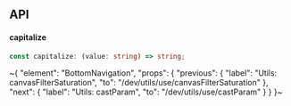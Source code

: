 

## API

#### capitalize

```ts
const capitalize: (value: string) => string;
```


~{
  "element": "BottomNavigation",
  "props": {
    "previous": {
      "label": "Utils: canvasFilterSaturation",
      "to": "/dev/utils/use/canvasFilterSaturation"
    },
    "next": {
      "label": "Utils: castParam",
      "to": "/dev/utils/use/castParam"
    }
  }
}~